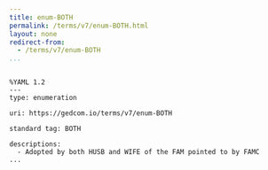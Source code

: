 ```yaml
---
title: enum-BOTH
permalink: /terms/v7/enum-BOTH.html
layout: none
redirect-from:
  - /terms/v7/enum-BOTH
...
```


```

%YAML 1.2
---
type: enumeration

uri: https://gedcom.io/terms/v7/enum-BOTH

standard tag: BOTH

descriptions:
  - Adopted by both HUSB and WIFE of the FAM pointed to by FAMC
...

```
